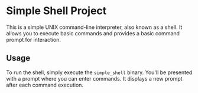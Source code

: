 # Simple Shell Project

This is a simple UNIX command-line interpreter, also known as a shell.
It allows you to execute basic commands and provides a basic command prompt for interaction.

## Usage

To run the shell, simply execute the `simple_shell` binary.
You'll be presented with a prompt where you can enter commands.
It displays a new prompt after each command execution.
